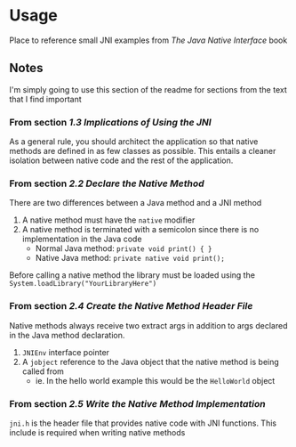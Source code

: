 # Usage
Place to reference small JNI examples from *The Java Native Interface* book

## Notes
I'm simply going to use this section of the readme for sections from the text
that I find important

### From section *1.3 Implications of Using the JNI*
As a general rule, you should architect the application so that native methods
are defined in as few classes as possible. This entails a cleaner isolation between
native code and the rest of the application.

### From section *2.2 Declare the Native Method*
There are two differences between a Java method and a JNI method
1. A native method must have the `native` modifier
2. A native method is terminated with a semicolon since there is no
implementation in the Java code
	- Normal Java method: `private void print() { }`
	- Native Java method: `private native void print();`

Before calling a native method the library must be loaded using the 
`System.loadLibrary("YourLibraryHere")`

### From section *2.4 Create the Native Method Header File*
Native methods always receive two extract args in addition to args declared in the Java
method declaration.
1. `JNIEnv` interface pointer
2. A `jobject` reference to the Java object that the native method is being called from 
	- ie. In the hello world example this would be the `HelloWorld` object

### From section *2.5 Write the Native Method Implementation*
`jni.h` is the header file that provides native code with JNI functions. This
include is required when writing native methods
